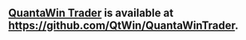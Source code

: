 ## <a href="https://github.com/QtWin/QuantaWinTrader">QuantaWin Trader</a> is available at https://github.com/QtWin/QuantaWinTrader.
